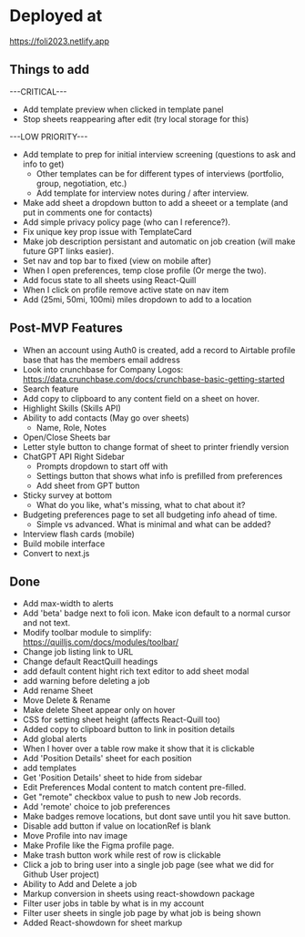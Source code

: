 # Deployed at

https://foli2023.netlify.app

## Things to add

---CRITICAL---

- Add template preview when clicked in template panel
- Stop sheets reappearing after edit (try local storage for this)

---LOW PRIORITY---

- Add template to prep for initial interview screening (questions to ask and info to get)
  - Other templates can be for different types of interviews (portfolio, group, negotiation, etc.)
  - Add template for interview notes during / after interview.
- Make add sheet a dropdown button to add a sheeet or a template (and put in comments one for contacts)
- Add simple privacy policy page (who can I reference?).
- Fix unique key prop issue with TemplateCard
- Make job description persistant and automatic on job creation (will make future GPT links easier).
- Set nav and top bar to fixed (view on mobile after)
- When I open preferences, temp close profile (Or merge the two).
- Add focus state to all sheets using React-Quill
- When I click on profile remove active state on nav item
- Add (25mi, 50mi, 100mi) miles dropdown to add to a location

## Post-MVP Features

- When an account using Auth0 is created, add a record to Airtable profile base that has the members email address
- Look into crunchbase for Company Logos: https://data.crunchbase.com/docs/crunchbase-basic-getting-started
- Search feature
- Add copy to clipboard to any content field on a sheet on hover.
- Highlight Skills (Skills API)
- Ability to add contacts (May go over sheets)
  - Name, Role, Notes
- Open/Close Sheets bar
- Letter style button to change format of sheet to printer friendly version
- ChatGPT API Right Sidebar
  - Prompts dropdown to start off with
  - Settings button that shows what info is prefilled from preferences
  - Add sheet from GPT button
- Sticky survey at bottom
  - What do you like, what's missing, what to chat about it?
- Budgeting preferences page to set all budgeting info ahead of time.
  - Simple vs advanced. What is minimal and what can be added?
- Interview flash cards (mobile)
- Build mobile interface
- Convert to next.js

## Done

- Add max-width to alerts
- Add 'beta' badge next to foli icon. Make icon default to a normal cursor and not text.
- Modify toolbar module to simplify: https://quilljs.com/docs/modules/toolbar/
- Change job listing link to URL
- Change default ReactQuill headings
- add default content hight rich text editor to add sheet modal
- add warning before deleting a job
- Add rename Sheet
- Move Delete & Rename
- Make delete Sheet appear only on hover
- CSS for setting sheet height (affects React-Quill too)
- Added copy to clipboard button to link in position details
- Add global alerts
- When I hover over a table row make it show that it is clickable
- Add 'Position Details' sheet for each position
- add templates
- Get 'Position Details' sheet to hide from sidebar
- Edit Preferences Modal content to match content pre-filled.
- Get "remote" checkbox value to push to new Job records.
- Add 'remote' choice to job preferences
- Make badges remove locations, but dont save until you hit save button.
- Disable add button if value on locationRef is blank
- Move Profile into nav image
- Make Profile like the Figma profile page.
- Make trash button work while rest of row is clickable
- Click a job to bring user into a single job page (see what we did for Github User project)
- Ability to Add and Delete a job
- Markup conversion in sheets using react-showdown package
- Filter user jobs in table by what is in my account
- Filter user sheets in single job page by what job is being shown
- Added React-showdown for sheet markup
